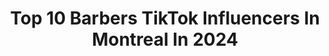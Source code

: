 ---
title: Top 10 Barbers TikTok Influencers In Montreal In 2024
description: >-
  Find top barbers TikTok influencers in Montreal in 2024. Most popular hashtags: #fyp #montreal #barber #foryou.
platform: TikTok
hits: 5
text_top: See the most popular TikTok accounts on inBeat.
text_bottom: inBeat holds 5 TikTok influencers like this in Montreal, Canada for you to contact.
profiles:
  - username: "meddexx"
    fullname: >-
      Meddexx 
    bio: >-
      Montreal barber 👇🏿ENGLISH TUTORIAL👇🏿
    location: "Canada"
    followers: 196700
    engagement: 706
    commentsToLikes: 0.019147
    id: ck7zo5h8ihz8a0j786t4ugxj0
    verified: false
    hashtags: "#barber, #barbers, #duet, #fyp"
  - username: "thisisusbebeh"
    fullname: >-
      Rita&Naregoski
    bio: >-
      Armenian 🇦🇲 Follow Instagram @RitaKevrikian @Art_of_Barbers
    location: "Canada"
    followers: 10100
    engagement: 306
    commentsToLikes: 0.020710
    id: ckb9c8pjmywlk0j23nbrzvgi2
    verified: false
    hashtags: "#bf, #foryourpagechallange, #couplechallenge, #foryou"
  - username: "sarahdouak"
    fullname: >-
      Sarah Douak
    bio: >-
      Montreal 🇨🇦
    location: "Canada"
    followers: 3230
    engagement: 1031
    commentsToLikes: 0.013785
    id: ckb0w1mxpl9q10j23d822vbyj
    verified: false
    hashtags: "#house, #jungle, #yorkie, #montreal"
  - username: "satinder.uk"
    fullname: >-
      Satinder Singh
    bio: >-
      
    location: "Canada"
    followers: 2976
    engagement: 1162
    commentsToLikes: 0.006673
    id: cka68dns7of1q0i7848j7nmwh
    verified: false
    hashtags: "#montreal, #canada, #punjab, #barber"
  - username: "oclno"
    fullname: >-
      OH
    bio: >-
      Please Leave Your Hate Comments Below! ⬇️⬇️⬇️⬇️ So I can get a Good Laugh. HAHA
    location: "Canada"
    followers: 13800
    engagement: 931
    commentsToLikes: 0.872453
    id: ck8f7vi2d3auo0j784a5ovbwh
    verified: false
    hashtags: "#superbowl, #canada, #foryou, #haha"
  - username: "tri__barber"
    fullname: >-
      Tristan Barber
    bio: >-
      soit pas gener vien talk sur Snap: tri_barber je folow back insta : tri_barber
    location: "Canada"
    followers: 36800
    engagement: 1476
    commentsToLikes: 0.024695
    id: ckb9ugstit5od0j23mthqm6a0
    verified: false
    hashtags: "#humour, #tiktokquebec, #tiktokqc, #pourtoi"
  - username: "1730juan"
    fullname: >-
      That Mexican Guy
    bio: >-
      Barber ig: @thatmexicanbarber Random content tbh.
    location: "Canada"
    followers: 36300
    engagement: 636
    commentsToLikes: 0.063181
    id: ck8z2vzyy73dg0j78tnwiam7t
    verified: false
    hashtags: "#fyp, #viral, #barber, #projectcar"
  - username: "vincegambowah"
    fullname: >-
      Vince Gamboa
    bio: >-
      🇨🇦🇵🇭 Twitch Affiliate. Athlete. Barber.
    location: "Canada"
    followers: 5127
    engagement: 530
    commentsToLikes: 0.155794
    id: cka8dwxetumdp0i78omkvwmmh
    verified: false
    hashtags: "#foryou, #gamer, #twitch, #girlfriend"
  - username: "meddexx"
    fullname: >-
      Meddexx 
    bio: >-
      Montreal barber 👇🏿ENGLISH TUTORIAL👇🏿
    location: "Canada"
    followers: 196700
    engagement: 706
    commentsToLikes: 0.019147
    id: ck7zo5h8ihz8a0j786t4ugxj0
    verified: false
    hashtags: "#barber, #barbers, #duet, #fyp"
  - username: "jbalwaysfresh_"
    fullname: >-
      JB
    bio: >-
      Dm me on Insta @jbalwaysfresh ⭐️ 17 year old barber 💈 jamielbustos@gmail.com
    location: "Canada"
    followers: 2000000
    engagement: 1370
    commentsToLikes: 0.030805
    id: ck90r261okrm70j782y2cmffd
    verified: false
    hashtags: "#barber, #fyp, #foryoupage, #foryou"
---